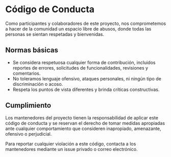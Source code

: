 # Código de Conducta

Como participantes y colaboradores de este proyecto, nos comprometemos a hacer de la comunidad un espacio libre de abusos, donde todas las personas se sientan respetadas y bienvenidas.

## Normas básicas

- Se considera respetuosa cualquier forma de contribución, incluidos reportes de errores, solicitudes de funcionalidades, revisiones y comentarios.
- No toleramos lenguaje ofensivo, ataques personales, ni ningún tipo de discriminación o acoso.
- Respeta los puntos de vista diferentes y brinda críticas constructivas.

## Cumplimiento

Los mantenedores del proyecto tienen la responsabilidad de aplicar este código de conducta y se reservan el derecho de tomar medidas apropiadas ante cualquier comportamiento que consideren inapropiado, amenazante, ofensivo o perjudicial.

Para reportar cualquier violación a este código, contacta a los mantenedores mediante un issue privado o correo electrónico.
